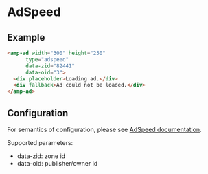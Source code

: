 <!---
Copyright 2017 The AMP HTML Authors. All Rights Reserved.

Licensed under the Apache License, Version 2.0 (the "License");
you may not use this file except in compliance with the License.
You may obtain a copy of the License at

      http://www.apache.org/licenses/LICENSE-2.0

Unless required by applicable law or agreed to in writing, software
distributed under the License is distributed on an "AS-IS" BASIS,
WITHOUT WARRANTIES OR CONDITIONS OF ANY KIND, either express or implied.
See the License for the specific language governing permissions and
limitations under the License.
-->

# AdSpeed

## Example

```html
<amp-ad width="300" height="250"
      type="adspeed"
      data-zid="82441"
      data-oid="3">
  <div placeholder>Loading ad.</div>
  <div fallback>Ad could not be loaded.</div>
</amp-ad>
```

## Configuration

For semantics of configuration, please see [AdSpeed documentation](https://www.adspeed.com/Knowledges/1950/Ad-Tag/Accelerated-Mobile-Pages-Project-AMP-Ad.html).

Supported parameters:

- data-zid: zone id
- data-oid: publisher/owner id

